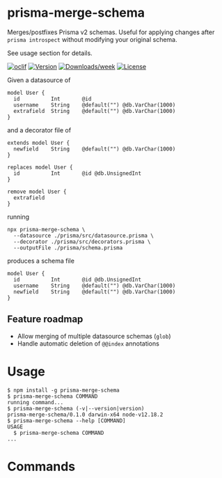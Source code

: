 prisma-merge-schema
===================

Merges/postfixes Prisma v2 schemas. Useful for applying changes after `prisma introspect` without modifying your original schema. 

See usage section for details.

[![oclif](https://img.shields.io/badge/cli-oclif-brightgreen.svg)](https://oclif.io)
[![Version](https://img.shields.io/npm/v/prisma-merge-schema.svg)](https://npmjs.org/package/prisma-merge-schema)
[![Downloads/week](https://img.shields.io/npm/dw/prisma-merge-schema.svg)](https://npmjs.org/package/prisma-merge-schema)
[![License](https://img.shields.io/npm/l/prisma-merge-schema.svg)](https://github.com/smcelhinney/prisma-merge-schema/blob/main/package.json)

Given a datasource of 

```prisma
model User {
  id          Int       @id
  username    String    @default("") @db.VarChar(1000)
  extrafield  String    @default("") @db.VarChar(1000)
}
```

and a decorator file of 

```prisma
extends model User {
  newfield    String    @default("") @db.VarChar(1000)
}

replaces model User {
  id          Int       @id @db.UnsignedInt
}

remove model User {
  extrafield
}
```

running

```shell
npx prisma-merge-schema \
  --datasource ./prisma/src/datasource.prisma \
  --decorator ./prisma/src/decorators.prisma \
  --outputFile ./prisma/schema.prisma
```

produces a schema file

```prisma
model User {
  id          Int       @id @db.UnsignedInt
  username    String    @default("") @db.VarChar(1000)
  newfield    String    @default("") @db.VarChar(1000)
}
```

## Feature roadmap

* Allow merging of multiple datasource schemas (`glob`) 
* Handle automatic deletion of `@@index` annotations


# Usage
<!-- usage -->
```sh-session
$ npm install -g prisma-merge-schema
$ prisma-merge-schema COMMAND
running command...
$ prisma-merge-schema (-v|--version|version)
prisma-merge-schema/0.1.0 darwin-x64 node-v12.18.2
$ prisma-merge-schema --help [COMMAND]
USAGE
  $ prisma-merge-schema COMMAND
...
```
<!-- usagestop -->
# Commands
<!-- commands -->

<!-- commandsstop -->
